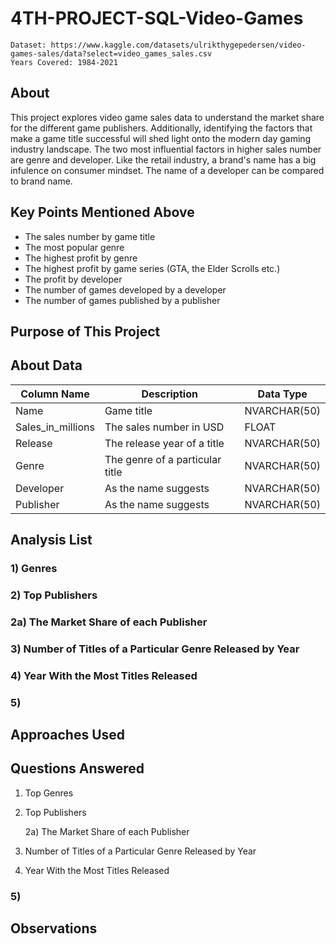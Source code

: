 # 4TH-PROJECT-SQL-Video-Games

    Dataset: https://www.kaggle.com/datasets/ulrikthygepedersen/video-games-sales/data?select=video_games_sales.csv 
    Years Covered: 1984-2021
    
## About

This project explores video game sales data to understand the market share for the different game publishers. Additionally, identifying the factors that make a game title successful will shed light onto the modern day gaming industry landscape. The two most influential factors in higher sales number are genre and developer. Like the retail industry, a brand's name has a big infulence on consumer mindset. The name of a developer can be compared to brand name.

## Key Points Mentioned Above

- The sales number by game title
- The most popular genre
- The highest profit by genre
- The highest profit by game series (GTA, the Elder Scrolls etc.)
- The profit by developer
- The number of games developed by a developer
- The number of games published by a publisher

## Purpose of This Project

## About Data

| Column Name  | Description | Data Type |
| ---------   | --------- | --------- |
| Name | Game title | NVARCHAR(50) |
| Sales_in_millions | The sales number in USD | FLOAT |
| Release | The release year of a title | NVARCHAR(50) |
| Genre | The genre of a particular title | NVARCHAR(50) |
| Developer | As the name suggests | NVARCHAR(50) |
| Publisher | As the name suggests | NVARCHAR(50) |

## Analysis List

### 1) Genres


### 2) Top Publishers

### 2a) The Market Share of each Publisher

### 3) Number of Titles of a Particular Genre Released by Year

### 4) Year With the Most Titles Released

### 5) 

## Approaches Used

## Questions Answered

1) Top Genres

2) Top Publishers

    2a) The Market Share of each Publisher

3) Number of Titles of a Particular Genre Released by Year

4) Year With the Most Titles Released

### 5)

## Observations

